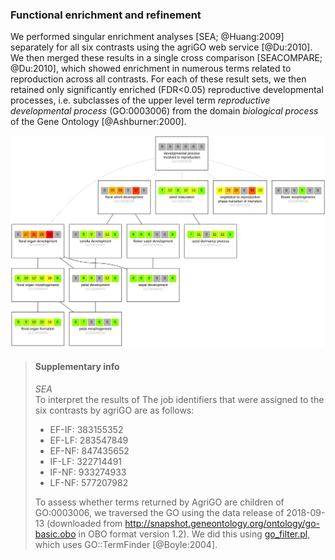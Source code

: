 ### Functional enrichment and refinement

We performed singular enrichment analyses [SEA; @Huang:2009] separately for all six contrasts using the agriGO web 
service [@Du:2010]. We then merged these results in a single cross comparison [SEACOMPARE; @Du:2010], which showed
enrichment in numerous terms related to reproduction across all contrasts. For each of these result sets, we then 
retained only significantly enriched (FDR<0.05) reproductive developmental processes, i.e. subclasses of the upper 
level term _reproductive developmental process_ (GO:0003006) from the domain _biological process_ of the Gene 
Ontology [@Ashburner:2000].

![](images/go_subgraph.svg)

> #### Supplementary info
> *SEA*  
> To interpret the results of The job identifiers that were assigned to the six contrasts by agriGO are as follows:
> - EF-IF: 383155352 
> - EF-LF: 283547849
> - EF-NF: 847435652
> - IF-LF: 322714491
> - IF-NF: 933274933
> - LF-NF: 577207982
>
> To assess whether terms returned by AgriGO are children of GO:0003006, we traversed the GO using the data release
> of 2018-09-13 (downloaded from http://snapshot.geneontology.org/ontology/go-basic.obo in OBO format version 1.2).
> We did this using [go_filter.pl](../script/go_filter.pl), which uses GO::TermFinder [@Boyle:2004].
>